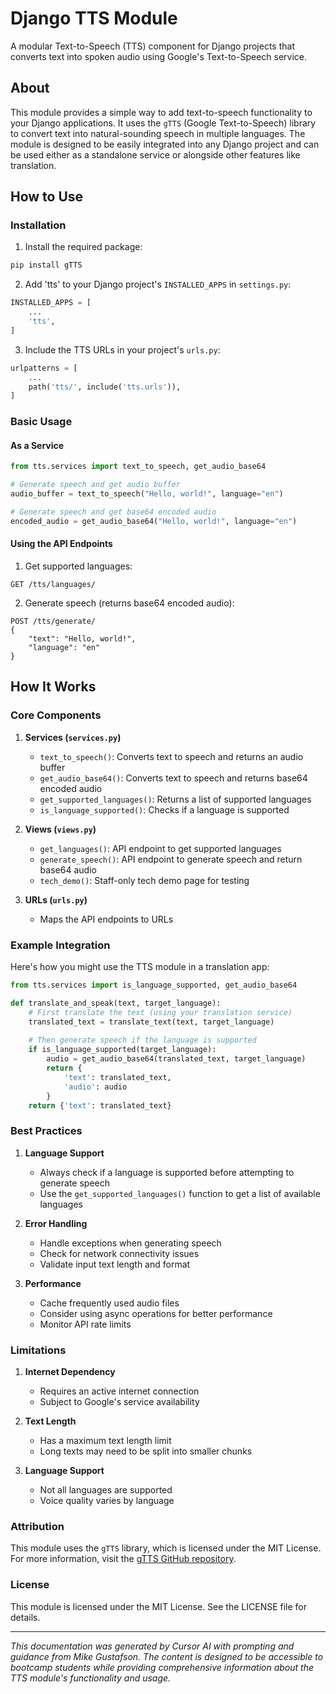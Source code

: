 # Django TTS Module

A modular Text-to-Speech (TTS) component for Django projects that converts text into spoken audio using Google's Text-to-Speech service.

## About

This module provides a simple way to add text-to-speech functionality to your Django applications. It uses the `gTTS` (Google Text-to-Speech) library to convert text into natural-sounding speech in multiple languages. The module is designed to be easily integrated into any Django project and can be used either as a standalone service or alongside other features like translation.

## How to Use

### Installation

1. Install the required package:
```bash
pip install gTTS
```

2. Add 'tts' to your Django project's `INSTALLED_APPS` in `settings.py`:
```python
INSTALLED_APPS = [
    ...
    'tts',
]
```

3. Include the TTS URLs in your project's `urls.py`:
```python
urlpatterns = [
    ...
    path('tts/', include('tts.urls')),
]
```

### Basic Usage

#### As a Service
```python
from tts.services import text_to_speech, get_audio_base64

# Generate speech and get audio buffer
audio_buffer = text_to_speech("Hello, world!", language="en")

# Generate speech and get base64 encoded audio
encoded_audio = get_audio_base64("Hello, world!", language="en")
```

#### Using the API Endpoints

1. Get supported languages:
```http
GET /tts/languages/
```

2. Generate speech (returns base64 encoded audio):
```http
POST /tts/generate/
{
    "text": "Hello, world!",
    "language": "en"
}
```

## How It Works

### Core Components

1. **Services (`services.py`)**
   - `text_to_speech()`: Converts text to speech and returns an audio buffer
   - `get_audio_base64()`: Converts text to speech and returns base64 encoded audio
   - `get_supported_languages()`: Returns a list of supported languages
   - `is_language_supported()`: Checks if a language is supported

2. **Views (`views.py`)**
   - `get_languages()`: API endpoint to get supported languages
   - `generate_speech()`: API endpoint to generate speech and return base64 audio
   - `tech_demo()`: Staff-only tech demo page for testing

3. **URLs (`urls.py`)**
   - Maps the API endpoints to URLs

### Example Integration

Here's how you might use the TTS module in a translation app:

```python
from tts.services import is_language_supported, get_audio_base64

def translate_and_speak(text, target_language):
    # First translate the text (using your translation service)
    translated_text = translate_text(text, target_language)
    
    # Then generate speech if the language is supported
    if is_language_supported(target_language):
        audio = get_audio_base64(translated_text, target_language)
        return {
            'text': translated_text,
            'audio': audio
        }
    return {'text': translated_text}
```

### Best Practices

1. **Language Support**
   - Always check if a language is supported before attempting to generate speech
   - Use the `get_supported_languages()` function to get a list of available languages

2. **Error Handling**
   - Handle exceptions when generating speech
   - Check for network connectivity issues
   - Validate input text length and format

3. **Performance**
   - Cache frequently used audio files
   - Consider using async operations for better performance
   - Monitor API rate limits

### Limitations

1. **Internet Dependency**
   - Requires an active internet connection
   - Subject to Google's service availability

2. **Text Length**
   - Has a maximum text length limit
   - Long texts may need to be split into smaller chunks

3. **Language Support**
   - Not all languages are supported
   - Voice quality varies by language

### Attribution

This module uses the `gTTS` library, which is licensed under the MIT License. For more information, visit the [gTTS GitHub repository](https://github.com/pndurette/gTTS).

### License

This module is licensed under the MIT License. See the LICENSE file for details.

---

*This documentation was generated by Cursor AI with prompting and guidance from Mike Gustafson. The content is designed to be accessible to bootcamp students while providing comprehensive information about the TTS module's functionality and usage.* 